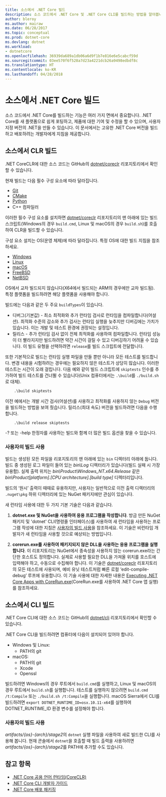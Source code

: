 ```yaml
---
title: 소스에서 .NET Core 빌드
description: 소스 코드에서 .NET Core 및 .NET Core CLI를 빌드하는 방법을 알아봅니다.
author: bleroy
ms.author: mairaw
ms.date: 06/28/2017
ms.topic: conceptual
ms.prod: dotnet-core
ms.devlang: dotnet
ms.workload:
- dotnetcore
ms.openlocfilehash: 36939da689a1db06a6d9f1b7e816e6e5cabcf59d
ms.sourcegitcommit: 03ee570f6f528a7d23a4221dcb26a9498edbdf8c
ms.translationtype: HT
ms.contentlocale: ko-KR
ms.lasthandoff: 04/28/2018
---
```

# <a name="build-net-core-from-source"></a>소스에서 .NET Core 빌드

소스 코드에서 .NET Core를 빌드하는 기능은 여러 가지 면에서 중요합니다. .NET Core를 새 플랫폼으로 쉽게 포팅하고, 제품에 대한 기여 및 수정을 할 수 있으며, 사용자 지정 버전의 .NET을 만들 수 있습니다.
이 문서에서는 고유한 .NET Core 버전을 빌드하고 배포하려는 개발자에게 지침을 제공합니다.

## <a name="build-the-clr-from-source"></a>소스에서 CLR 빌드

.NET CoreCLR에 대한 소스 코드는 GitHub의 [dotnet/coreclr](https://github.com/dotnet/coreclr/) 리포지토리에서 확인할 수 있습니다.

현재 빌드는 다음 필수 구성 요소에 따라 달라집니다.
* [Git](https://git-scm.com/)
* [CMake](https://cmake.org/)
* [Python](https://www.python.org/)
* C++ 컴파일러

이러한 필수 구성 요소를 설치하면 [dotnet/coreclr](https://github.com/dotnet/coreclr/) 리포지토리의 맨 아래에 있는 빌드 스크립트(Windows의 경우 `build.cmd`, Linux 및 macOS의 경우 `build.sh`)를 호출하여 CLR을 빌드할 수 있습니다.

구성 요소 설치는 OS(운영 체제)에 따라 달라집니다. 특정 OS에 대한 빌드 지침을 참조하세요.

 * [Windows](https://github.com/dotnet/coreclr/blob/master/Documentation/building/windows-instructions.md)
 * [Linux](https://github.com/dotnet/coreclr/blob/master/Documentation/building/linux-instructions.md)
 * [macOS](https://github.com/dotnet/coreclr/blob/master/Documentation/building/osx-instructions.md)
 * [FreeBSD](https://github.com/dotnet/coreclr/blob/master/Documentation/building/freebsd-instructions.md) 
 * [NetBSD](https://github.com/dotnet/coreclr/blob/master/Documentation/building/netbsd-instructions.md)

OS에서 교차 빌드되지 않습니다(X64에서 빌드되는 ARM의 경우에만 교차 빌드됨).  
특정 플랫폼을 빌드하려면 해당 플랫폼을 사용해야 합니다.  

빌드에는 다음과 같은 두 주요 `buildTypes`이 있습니다.

 * 디버그(기본값) - 최소 최적화와 추가 런타임 검사로 런타임을 컴파일합니다(어설션). 최적화 수준의 감소와 추가 검사는 런타임 실행을 늦추지만 디버깅에는 가치가 있습니다. 이는 개발 및 테스트 환경에 권장되는 설정입니다.
 * 릴리스 - 추가 런타임 검사 없이 전체 최적화를 사용하여 컴파일합니다. 런타임 성능이 더 빨라지지만 빌드하려면 약간 시간이 걸릴 수 있고 디버깅하기 어려울 수 있습니다. 이 빌드 유형을 선택하려면 `release`를 빌드 스크립트에 전달합니다.

또한 기본적으로 빌드는 런타임 실행 파일을 만들 뿐만 아니라 모든 테스트를 빌드합니다.
변경 내용을 시험하려는 경우에는 필요하지 않은 테스트가 상당히 많습니다. 이러한 테스트는 시간이 오래 걸립니다.
다음 예와 같이 빌드 스크립트에 `skiptests` 인수를 추가하여 빌드 테스트를 건너뛸 수 있습니다(Unix 컴퓨터에서는 `.\build`를 `./build.sh`로 대체).

```bat
    .\build skiptests 
```

이전 예에서는 개발 시간 검사(어설션)를 사용하고 최적화를 사용하지 않는 `Debug` 버전을 빌드하는 방법을 보여 줬습니다. 릴리스(최대 속도) 버전을 빌드하려면 다음을 수행합니다.

```bat 
    .\build release skiptests
```

-? 또는 -help 한정자를 사용하는 빌드와 함께 더 많은 빌드 옵션을 찾을 수 있습니다.   

### <a name="using-your-build"></a>사용자의 빌드 사용

빌드는 생성된 모든 파일을 리포지토리의 맨 아래에 있는 `bin` 디렉터리 아래에 둡니다.
빌드 중 생성된 로그 파일이 들어 있는 *bin\Log* 디렉터리가 있습니다(빌드 실패 시 가장 유용함).
실제 출력 위치는 *bin\Product\Windows_NT.x64.Release* 같은 *bin\Product\[platform].[CPU architecture].[build type]* 디렉터리입니다.

빌드의 ‘원시’ 출력이 때때로 유용하지만, 사용자는 일반적으로 이전 출력 디렉터리의 `.nuget\pkg` 하위 디렉터리에 있는 NuGet 패키지에만 관심이 있습니다.

새 런타임 사용에 대한 두 가지 기본 기술은 다음과 같습니다.

 1. **dotnet.exe 및 NuGet을 사용하여 응용 프로그램을 작성합니다**.
    방금 만든 NuGet 패키지 및 'dotnet' CLI(명령줄 인터페이스)를 사용하여 새 런타임을 사용하는 프로그램 작성에 대한 지침은 [사용자의 빌드 사용](https://github.com/dotnet/coreclr/blob/master/Documentation/workflow/UsingYourBuild.md)을 참조하세요. 이 기술은 비런타임 개발자가 새 런타임을 사용할 것으로 예상되는 방법입니다.    

 2. **corerun.exe를 사용하여 패키지되지 않은 DLL을 사용하는 응용 프로그램을 실행합니다**.
    이 리포지토리는 NuGet에서 종속성을 사용하지 않는 corerun.exe라는 간단한 호스트도 정의합니다.
    실제로 사용할 필요한 DLL을 가져올 위치를 호스트에 입력해야 하고, 수동으로 수집해야 합니다.
    이 기술은 [dotnet/coreclr](https://github.com/dotnet/coreclr) 리포지토리의 모든 테스트에 사용되며, 예비 유닛 테스트처럼 빠른 로컬 ‘edit-compile-debug’ 루프에 유용합니다.
    이 기술 사용에 대한 자세한 내용은 [Executing .NET Core Apps with CoreRun.exe](https://github.com/dotnet/coreclr/blob/master/Documentation/workflow/UsingCoreRun.md)(CoreRun.exe를 사용하여 .NET Core 앱 실행)를 참조하세요.

## <a name="build-the-cli-from-source"></a>소스에서 CLI 빌드

.NET Core CLI에 대한 소스 코드는 GitHub의 [dotnet/cli](https://github.com/dotnet/cli/) 리포지토리에서 확인할 수 있습니다.

.NET Core CLI을 빌드하려면 컴퓨터에 다음이 설치되어 있어야 합니다.

* Windows 및 Linux:
    - PATH의 git
* macOS:
    - PATH의 git
    - Xcode
    - Openssl

빌드하려면 Windows의 경우 루트에서 `build.cmd`를 실행하고, Linux 및 macOS의 경우 루트에서 `build.sh`를 실행합니다. 테스트를 실행하지 않으려면 `build.cmd /t:Compile` 또는 `./build.sh /t:Compile`을 실행합니다. macOS Sierra에서 CLI를 빌드하려면 `export DOTNET_RUNTIME_ID=osx.10.11-x64`를 실행하여 DOTNET_RUNTIME_ID 환경 변수를 설정해야 합니다.

### <a name="using-your-build"></a>사용자의 빌드 사용

*artifacts/{os}-{arch}/stage2*의 `dotnet` 실행 파일을 사용하여 새로 빌드한 CLI를 사용해 봅니다. 현재 콘솔에서 `dotnet`을 호출할 때 빌드 출력을 사용하려면 *artifacts/{os}-{arch}/stage2*를 PATH에 추가할 수도 있습니다.

## <a name="see-also"></a>참고 항목

* [.NET Core 공용 언어 런타임(CoreCLR)](https://github.com/dotnet/coreclr/blob/master/README.md)
* [.NET Core CLI 개발자 가이드](https://github.com/dotnet/cli/blob/master/Documentation/project-docs/developer-guide.md)
* [.NET Core 배포 패키징](./distribution-packaging.md)
